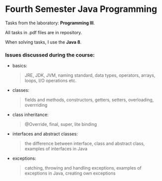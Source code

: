 # Fourth Semester Java Programming

Tasks from the laboratory: __Programming III__.

All tasks in .pdf files are in repository.

When solving tasks, I use the __Java 8__.

### Issues discussed during the course:

- basics:
  > JRE, JDK, JVM, naming standard, data types, operators, arrays, loops, I/O operations etc.
- classes:
  > fields and methods, constructors, getters, setters, overloading, overrriding
- class inheritance:
  > @Override, final, super, lite binding
- interfaces and abstract classes:
  > the difference between interface, class and abstract class, examples of interfaces in Java
- exceptions:
  > catching, throwing and handling exceptions, examples of exceptions in Java, creating own exceptions
